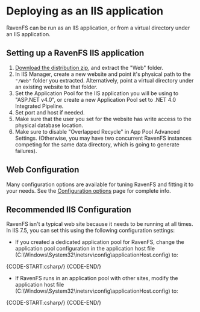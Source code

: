 ﻿# Deploying as an IIS application

RavenFS can be run as an IIS application, or from a virtual directory under an IIS application.

## Setting up a RavenFS IIS application

1. [Download the distribution zip](http://ravenfs.net/download), and extract the "Web" folder.
2. In IIS Manager, create a new website and point it's physical path to the `"/Web"` folder you extracted. Alternatively, point a virtual directory under an existing website to that folder.
3. Set the Application Pool for the IIS application you will be using to "ASP.NET v4.0", or create a new Application Pool set to .NET 4.0 Integrated Pipeline.
4. Set port and host if needed.
5. Make sure that the user you set for the website has write access to the physical database location.
6. Make sure to disable "Overlapped Recycle" in App Pool Advanced Settings.  (Otherwise, you may have two concurrent RavenFS instances competing for the same data directory, which is going to generate failures).

## Web Configuration

Many configuration options are available for tuning RavenFS and fitting it to your needs. See the [Configuration options](../configuration) page for complete info.

## Recommended IIS Configuration

RavenFS isn't a typical web site because it needs to be running at all times. In IIS 7.5, you can set this using the following configuration settings:

* If you created a dedicated application pool for RavenFS, change the application pool configuration in the application host file (C:\Windows\System32\inetsrv\config\applicationHost.config) to:

{CODE-START:csharp/}
       <add name="RavenFSApplicationPool" managedRuntimeVersion="v4.0" startMode="AlwaysRunning" />
{CODE-END/}

* If RavenFS runs in an application pool with other sites, modify the application host file (C:\Windows\System32\inetsrv\config\applicationHost.config) to: 

{CODE-START:csharp/}
       <application path="/RavenFS" serviceAutoStartEnabled="true" />
{CODE-END/}